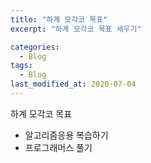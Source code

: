 ```yaml
---
title: "하계 모각코 목표"
excerpt: "하계 모각코 목표 세우기"

categories:
  - Blog
tags:
  - Blog
last_modified_at: 2020-07-04
---
```


하계 모각코 목표  

- 알고리즘응용 복습하기
- 프로그래머스 풀기  
